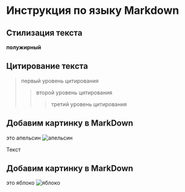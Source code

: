 # Инструкция по языку Markdown

## Стилизация текста

**полужирный**

## Цитирование текста
> первый уровень цитирования
>> второй уровень цитирования
>>> третий уровень цитирования



## Добавим картинку в MarkDown
это апельсин
![апельсин](апельсин.jpg)

Текст

## Добавим картинку в MarkDown
это яблоко
![яблоко](Яблоко.png)
